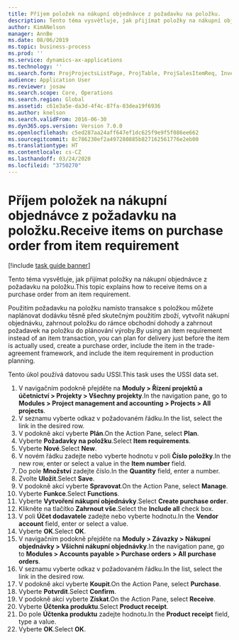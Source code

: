 ```yaml
---
title: Příjem položek na nákupní objednávce z požadavku na položku.
description: Tento téma vysvětluje, jak přijímat položky na nákupní objednávce z požadavku na položku.
author: KimANelson
manager: AnnBe
ms.date: 08/06/2019
ms.topic: business-process
ms.prod: ''
ms.service: dynamics-ax-applications
ms.technology: ''
ms.search.form: ProjProjectsListPage, ProjTable, ProjSalesItemReq, InventItemIdLookupSimple, PurchCreateFromSalesOrder, VendAccountItemLookup, PurchTable, PurchEditLines
audience: Application User
ms.reviewer: josaw
ms.search.scope: Core, Operations
ms.search.region: Global
ms.assetid: c61e3a5e-da3d-4f4c-87fa-03dea19f6936
ms.author: knelson
ms.search.validFrom: 2016-06-30
ms.dyn365.ops.version: Version 7.0.0
ms.openlocfilehash: c5ed287aa24aff647ef1dc625f9e9f5f086ee662
ms.sourcegitcommit: 8c786230ef2a497280885b827162561776e2eb00
ms.translationtype: HT
ms.contentlocale: cs-CZ
ms.lasthandoff: 03/24/2020
ms.locfileid: "3750270"
---
```

# <a name="receive-items-on-purchase-order-from-item-requirement"></a><span data-ttu-id="d9a05-103">Příjem položek na nákupní objednávce z požadavku na položku.</span><span class="sxs-lookup"><span data-stu-id="d9a05-103">Receive items on purchase order from item requirement</span></span>

[!include [task guide banner](../../includes/task-guide-banner.md)]

<span data-ttu-id="d9a05-104">Tento téma vysvětluje, jak přijímat položky na nákupní objednávce z požadavku na položku.</span><span class="sxs-lookup"><span data-stu-id="d9a05-104">This topic explains how to receive items on a purchase order from an item requirement.</span></span>

<span data-ttu-id="d9a05-105">Použitím požadavku na položku namísto transakce s položkou můžete naplánovat dodávku těsně před skutečným použitím zboží, vytvořit nákupní objednávku, zahrnout položku do rámce obchodní dohody a zahrnout požadavek na položku do plánování výroby.</span><span class="sxs-lookup"><span data-stu-id="d9a05-105">By using an item requirement instead of an item transaction, you can plan for delivery just before the item is actually used, create a purchase order, include the item in the trade-agreement framework, and include the item requirement in production planning.</span></span> 

<span data-ttu-id="d9a05-106">Tento úkol používá datovou sadu USSI.</span><span class="sxs-lookup"><span data-stu-id="d9a05-106">This task uses the USSI data set.</span></span>

1. <span data-ttu-id="d9a05-107">V navigačním podokně přejděte na **Moduly > Řízení projektů a účetnictví > Projekty > Všechny projekty**.</span><span class="sxs-lookup"><span data-stu-id="d9a05-107">In the navigation pane, go to **Modules > Project management and accounting > Projects > All projects**.</span></span>
2. <span data-ttu-id="d9a05-108">V seznamu vyberte odkaz v požadovaném řádku.</span><span class="sxs-lookup"><span data-stu-id="d9a05-108">In the list, select the link in the desired row.</span></span>
3. <span data-ttu-id="d9a05-109">V podokně akcí vyberte **Plán**.</span><span class="sxs-lookup"><span data-stu-id="d9a05-109">On the Action Pane, select **Plan**.</span></span>
4. <span data-ttu-id="d9a05-110">Vyberte **Požadavky na položku**.</span><span class="sxs-lookup"><span data-stu-id="d9a05-110">Select **Item requirements**.</span></span>
5. <span data-ttu-id="d9a05-111">Vyberte **Nové**.</span><span class="sxs-lookup"><span data-stu-id="d9a05-111">Select **New**.</span></span>
6. <span data-ttu-id="d9a05-112">V novém řádku zadejte nebo vyberte hodnotu v poli **Číslo položky**.</span><span class="sxs-lookup"><span data-stu-id="d9a05-112">In the new row, enter or select a value in the **Item number** field.</span></span>
7. <span data-ttu-id="d9a05-113">Do pole **Množství** zadejte číslo.</span><span class="sxs-lookup"><span data-stu-id="d9a05-113">In the **Quantity** field, enter a number.</span></span>
8. <span data-ttu-id="d9a05-114">Zvolte **Uložit**.</span><span class="sxs-lookup"><span data-stu-id="d9a05-114">Select **Save**.</span></span>
9. <span data-ttu-id="d9a05-115">V podokně akcí vyberte **Spravovat**.</span><span class="sxs-lookup"><span data-stu-id="d9a05-115">On the Action Pane, select **Manage**.</span></span>
10. <span data-ttu-id="d9a05-116">Vyberte **Funkce**.</span><span class="sxs-lookup"><span data-stu-id="d9a05-116">Select **Functions**.</span></span>
11. <span data-ttu-id="d9a05-117">Vyberte **Vytvoření nákupní objednávky**.</span><span class="sxs-lookup"><span data-stu-id="d9a05-117">Select **Create purchase order**.</span></span>
12. <span data-ttu-id="d9a05-118">Klikněte na tlačítko **Zahrnout vše**.</span><span class="sxs-lookup"><span data-stu-id="d9a05-118">Select the **Include all** check box.</span></span>
13. <span data-ttu-id="d9a05-119">V poli **Účet dodavatele** zadejte nebo vyberte hodnotu.</span><span class="sxs-lookup"><span data-stu-id="d9a05-119">In the **Vendor account** field, enter or select a value.</span></span>
14. <span data-ttu-id="d9a05-120">Vyberte **OK**.</span><span class="sxs-lookup"><span data-stu-id="d9a05-120">Select **OK**.</span></span>
15. <span data-ttu-id="d9a05-121">V navigačním podokně přejděte na **Moduly > Závazky > Nákupní objednávky > Všichni nákupní objednávky**.</span><span class="sxs-lookup"><span data-stu-id="d9a05-121">In the navigation pane, go to **Modules > Accounts payable > Purchase orders > All purchase orders**.</span></span>
16. <span data-ttu-id="d9a05-122">V seznamu vyberte odkaz v požadovaném řádku.</span><span class="sxs-lookup"><span data-stu-id="d9a05-122">In the list, select the link in the desired row.</span></span>
17. <span data-ttu-id="d9a05-123">V podokně akcí vyberte **Koupit**.</span><span class="sxs-lookup"><span data-stu-id="d9a05-123">On the Action Pane, select **Purchase**.</span></span>
18. <span data-ttu-id="d9a05-124">Vyberte **Potvrdit**.</span><span class="sxs-lookup"><span data-stu-id="d9a05-124">Select **Confirm**.</span></span>
19. <span data-ttu-id="d9a05-125">V podokně akcí vyberte **Získat**.</span><span class="sxs-lookup"><span data-stu-id="d9a05-125">On the Action Pane, select **Receive**.</span></span>
20. <span data-ttu-id="d9a05-126">Vyberte **Účtenka produktu**.</span><span class="sxs-lookup"><span data-stu-id="d9a05-126">Select **Product receipt**.</span></span>
21. <span data-ttu-id="d9a05-127">Do pole **Účtenka produktu** zadejte hodnotu.</span><span class="sxs-lookup"><span data-stu-id="d9a05-127">In the **Product receipt** field, type a value.</span></span>
22. <span data-ttu-id="d9a05-128">Vyberte **OK**.</span><span class="sxs-lookup"><span data-stu-id="d9a05-128">Select **OK**.</span></span>


